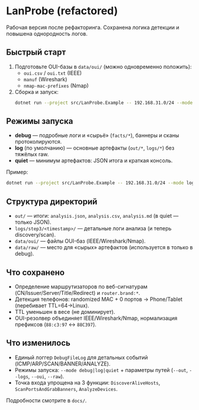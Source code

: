 # LanProbe (refactored)

Рабочая версия после рефакторинга. Сохранена логика детекции и повышена однородность логов.

## Быстрый старт

1. Подготовьте OUI-базы в `data/oui/` (можно одновременно положить):
   - `oui.csv` / `oui.txt` (IEEE)
   - `manuf` (Wireshark)
   - `nmap-mac-prefixes` (Nmap)
2. Сборка и запуск:
   ```bash
   dotnet run --project src/LanProbe.Example -- 192.168.31.0/24 --mode debug
   ```

## Режимы запуска

- **debug** — подробные логи и «сырьё» (`facts/*`), баннеры и сканы протоколируются.
- **log** (по умолчанию) — основные артефакты (`out/*`, `logs/*`) без тяжёлых raw.
- **quiet** — минимум артефактов: JSON итога и краткая консоль.

Пример:
```bash
dotnet run --project src/LanProbe.Example -- 192.168.31.0/24 --mode log --out out --logs logs --oui data/oui
```

## Структура директорий

- `out/` — итоги: `analysis.json`, `analysis.csv`, `analysis.md` (в quiet — только JSON).
- `logs/step3/<timestamp>/` — детальные логи анализа (и теперь discovery/scan).
- `data/oui/` — файлы OUI-баз (IEEE/Wireshark/Nmap).
- `data/raw/` — место для «сырых» артефактов (используется в только в debug).

## Что сохранено

- Определение маршрутизаторов по веб-сигнатурам (CN/Issuer/Server/Title/Redirect) и `router.brand:*`.
- Детекция телефонов: randomized MAC + 0 портов → Phone/Tablet (перебивает TTL=64→Linux).
- TTL уменьшен в весе (не доминирует).
- OUI-резолвер объединяет IEEE/Wireshark/Nmap, нормализация префиксов (`88:c3:97` ↔ `88C397`).

## Что изменилось

- Единый логгер `DebugFileLog` для детальных событий (ICMP/ARP/SCAN/BANNER/ANALYZE).
- Режимы запуска: `--mode debug|log|quiet` + параметры путей (`--out`, `--logs`, `--oui`, `--raw`).
- Точка входа упрощена на 3 функции: `DiscoverAliveHosts`, `ScanPortsAndGrabBanners`, `AnalyzeDevices`.

Подробности смотрите в `docs/`.
